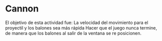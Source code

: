 # Cannon
El objetivo de esta actividad fue: 
La velocidad del movimiento para el proyectil y los balones sea más rápida
Hacer que el juego nunca termine, de manera que los balones al salir de la ventana se re posicionen.
